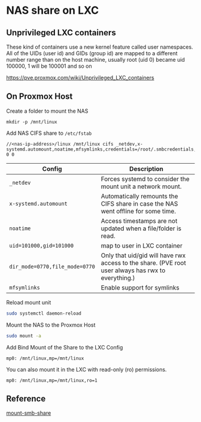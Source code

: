 # NAS share on LXC
## Unprivileged LXC containers

These kind of containers use a new kernel feature called user namespaces. All of the UIDs (user id) and GIDs (group id) are mapped to a different number range than on the host machine, usually root (uid 0) became uid 100000, 1 will be 100001 and so on

https://pve.proxmox.com/wiki/Unprivileged_LXC_containers
## On Proxmox Host

Create a folder to mount the NAS
```
mkdir -p /mnt/linux
```

Add NAS CIFS share to `/etc/fstab`
```
//<nas-ip-address>/linux /mnt/linux cifs _netdev,x-systemd.automount,noatime,mfsymlinks,credentials=/root/.smbcredentials,uid=101000,gid=101000,dir_mode=0770,file_mode=0770 0 0
```

| Config                         | Description                                                                                        |
| ------------------------------ | -------------------------------------------------------------------------------------------------- |
| `_netdev`                      | Forces systemd to consider the mount unit a network mount.                                         |
| `x-systemd.automount`          | Automatically remounts the CIFS share in case the NAS went offline for some time.                  |
| `noatime`                      | Access timestamps are not updated when a file/folder is read.                                      |
| `uid=101000,gid=101000`        | map to user in LXC container                                                                       |
| `dir_mode=0770,file_mode=0770` | Only that uid/gid will have rwx access to the share. (PVE root user always has rwx to everything.) |
| `mfsymlinks`                   | Enable support for symlinks                                                                        |
Reload mount unit
```sh
sudo systemctl daemon-reload
```

Mount the NAS to the Proxmox Host
```sh
sudo mount -a
```

Add Bind Mount of the Share to the LXC Config
```
mp0: /mnt/linux,mp=/mnt/linux
```

You can also mount it in the LXC with read-only (ro) permissions.
```
mp0: /mnt/linux,mp=/mnt/linux,ro=1
```
## Reference
[mount-smb-share](mount-smb-share.md)